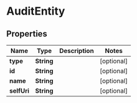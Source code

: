 
# AuditEntity

## Properties
Name | Type | Description | Notes
------------ | ------------- | ------------- | -------------
**type** | **String** |  |  [optional]
**id** | **String** |  |  [optional]
**name** | **String** |  |  [optional]
**selfUri** | **String** |  |  [optional]



